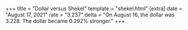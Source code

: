 +++
title = "Dollar versus Shekel"
template = "shekel.html"
[extra]
date = "August 17, 2021"
rate = "3.237"
delta = "On August 16, the dollar was 3.228. The dollar became 0.292% stronger."
+++

